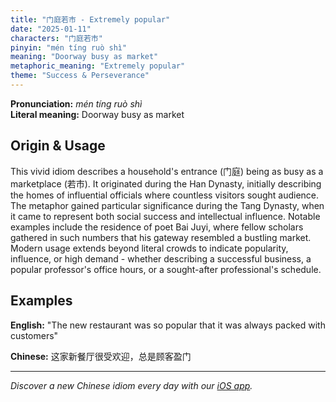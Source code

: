 ```yaml
---
title: "门庭若市 - Extremely popular"
date: "2025-01-11"
characters: "门庭若市"
pinyin: "mén tíng ruò shì"
meaning: "Doorway busy as market"
metaphoric_meaning: "Extremely popular"
theme: "Success & Perseverance"
---
```


**Pronunciation:** *mén tíng ruò shì*  
**Literal meaning:** Doorway busy as market

## Origin & Usage

This vivid idiom describes a household's entrance (门庭) being as busy as a marketplace (若市). It originated during the Han Dynasty, initially describing the homes of influential officials where countless visitors sought audience. The metaphor gained particular significance during the Tang Dynasty, when it came to represent both social success and intellectual influence. Notable examples include the residence of poet Bai Juyi, where fellow scholars gathered in such numbers that his gateway resembled a bustling market. Modern usage extends beyond literal crowds to indicate popularity, influence, or high demand - whether describing a successful business, a popular professor's office hours, or a sought-after professional's schedule.

## Examples

**English:** "The new restaurant was so popular that it was always packed with customers"

**Chinese:** 这家新餐厅很受欢迎，总是顾客盈门

---

*Discover a new Chinese idiom every day with our [iOS app](https://apps.apple.com/us/app/daily-chinese-idioms/id6670238264).*
